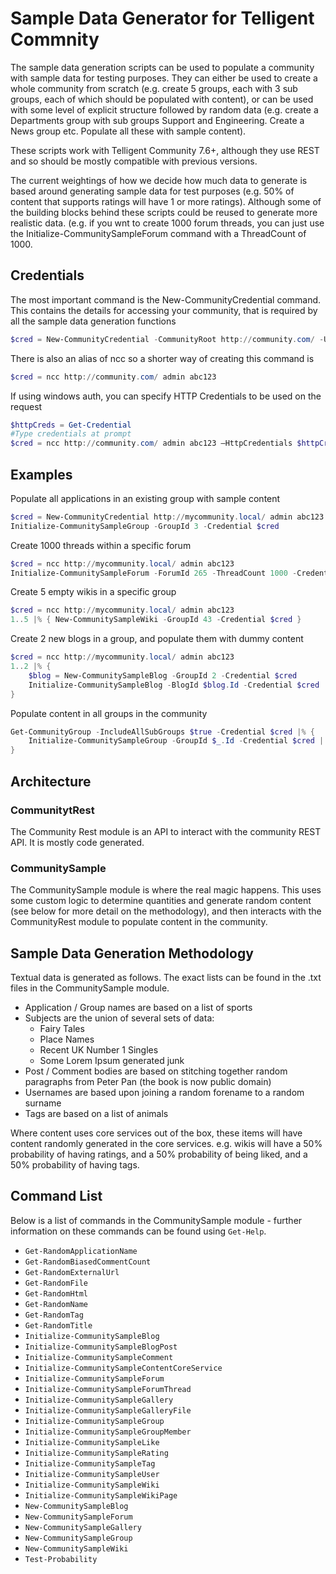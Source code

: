 # Sample Data Generator for Telligent Commnity

The sample data generation scripts can be used to populate a community with sample data for testing purposes.  They can either be used to create a whole community from scratch (e.g. create 5 groups, each with 3 sub groups, each of which should be populated with content), or can be used with some level of explicit structure followed by random data (e.g. create a Departments group with sub groups Support and Engineering.  Create a News group etc.  Populate all these with sample content).

These scripts work with Telligent Community 7.6+, although they use REST and so should be mostly compatible with previous versions.

The current weightings of how we decide how much data to generate is based around generating sample data for test purposes (e.g. 50% of content that supports ratings will have 1 or more ratings).  Although some of the building blocks behind these scripts could be reused to generate more realistic data.  (e.g. if you wnt to create 1000 forum threads, you can just use the Initialize-CommunitySampleForum command with a ThreadCount of 1000.

## Credentials

The most important command is the New-CommunityCredential command.  This contains the details for accessing your community, that is required by all the sample data generation functions

```powershell
$cred = New-CommunityCredential -CommunityRoot http://community.com/ -Username username –ApiKey apiKey
```
There is also an alias of ncc so a shorter way of creating this command is
```powershell
$cred = ncc http://community.com/ admin abc123
```

If using windows auth, you can specify HTTP Credentials to be used on the request

```powershell
$httpCreds = Get-Credential
#Type credentials at prompt
$cred = ncc http://community.com/ admin abc123 –HttpCredentials $httpCred 
```

## Examples

Populate all applications in an existing group with sample content
```powershell
$cred = New-CommunityCredential http://mycommunity.local/ admin abc123
Initialize-CommunitySampleGroup -GroupId 3 -Credential $cred
```

Create 1000 threads within a specific forum
```powershell
$cred = ncc http://mycommunity.local/ admin abc123
Initialize-CommunitySampleForum -ForumId 265 -ThreadCount 1000 -Credential $cred
```

Create 5 empty wikis in a specific group
```powershell
$cred = ncc http://mycommunity.local/ admin abc123
1..5 |% { New-CommunitySampleWiki -GroupId 43 -Credential $cred }
```

Create 2 new blogs in a group, and populate them with dummy content
```powershell
$cred = ncc http://mycommunity.local/ admin abc123
1..2 |% {
    $blog = New-CommunitySampleBlog -GroupId 2 -Credential $cred
    Initialize-CommunitySampleBlog -BlogId $blog.Id -Credential $cred 
}
```

Populate content in all groups in the community
```powershell
Get-CommunityGroup -IncludeAllSubGroups $true -Credential $cred |% {
    Initialize-CommunitySampleGroup -GroupId $_.Id -Credential $cred | Out-Null
}
```

## Architecture

### CommunitytRest

The Community Rest module is an API to interact with the community REST API.  It is mostly code generated.

### CommunitySample

The CommunitySample module is where the real magic happens.  This uses some custom logic to determine quantities and generate random content (see below for more detail on the methodology), and then interacts with the CommunityRest module to populate content in the community.

## Sample Data Generation Methodology

Textual data is generated as follows.  The exact lists can be found in the .txt files in the CommunitySample module.

* Application / Group names are based on a list of sports
* Subjects are the union of several sets of data:
   * Fairy Tales
   * Place Names
   * Recent UK Number 1 Singles
   * Some Lorem Ipsum generated junk
* Post / Comment bodies are based on stitching together random paragraphs from Peter Pan (the book is now public domain)
* Usernames are based upon joining a random forename to a random surname
* Tags are based on a list of animals

Where content uses core services out of the box, these items will have content randomly generated in the core services.  e.g. wikis will have a 50% probability of having ratings, and a 50% probability of being liked, and a 50% probability of having tags.

## Command List

Below is a list of commands in the CommunitySample module - further information on these commands can be found using `Get-Help`.

* `Get-RandomApplicationName`
* `Get-RandomBiasedCommentCount`
* `Get-RandomExternalUrl`
* `Get-RandomFile`
* `Get-RandomHtml`
* `Get-RandomName`
* `Get-RandomTag`
* `Get-RandomTitle`
* `Initialize-CommunitySampleBlog`
* `Initialize-CommunitySampleBlogPost`
* `Initialize-CommunitySampleComment`
* `Initialize-CommunitySampleContentCoreService`
* `Initialize-CommunitySampleForum`
* `Initialize-CommunitySampleForumThread`
* `Initialize-CommunitySampleGallery`
* `Initialize-CommunitySampleGalleryFile`
* `Initialize-CommunitySampleGroup`
* `Initialize-CommunitySampleGroupMember`
* `Initialize-CommunitySampleLike`
* `Initialize-CommunitySampleRating`
* `Initialize-CommunitySampleTag`
* `Initialize-CommunitySampleUser`
* `Initialize-CommunitySampleWiki`
* `Initialize-CommunitySampleWikiPage`
* `New-CommunitySampleBlog`
* `New-CommunitySampleForum`
* `New-CommunitySampleGallery`
* `New-CommunitySampleGroup`
* `New-CommunitySampleWiki`
* `Test-Probability`
